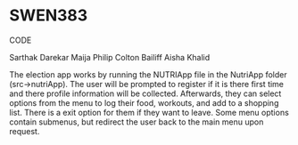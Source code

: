 # SWEN383

CODE

Sarthak Darekar
Maija Philip
Colton Bailiff
Aisha Khalid

The election app works by running the NUTRIApp file in the NutriApp folder (src->nutriApp).
The user will be prompted to register if it is there first time and there profile information will be collected.
Afterwards, they can select options from the menu to log their food, workouts, and add to a shopping list. 
There is a exit option for them if they want to leave.
Some menu options contain submenus, but redirect the user back to the main menu upon request. 
